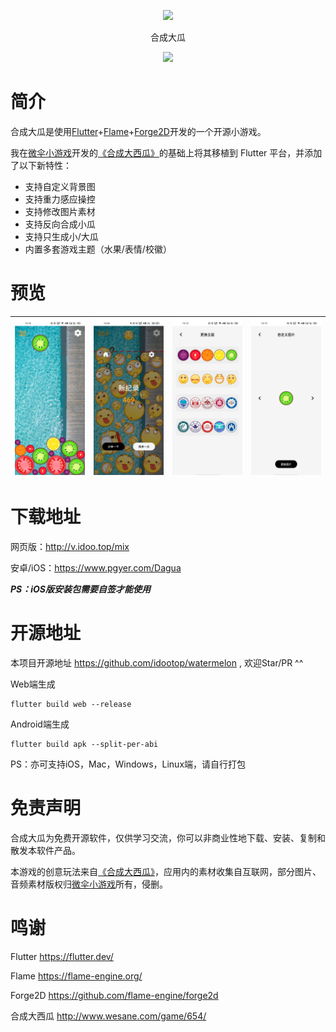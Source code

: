<p align="center">
<img width="128" src="https://i.loli.net/2021/02/21/SG4uTXFlsCxtk9z.png" >
</p>
<p align="center">
合成大瓜
<p>
<p align="center">
<img src="https://forthebadge.com/images/badges/built-with-love.svg">
<p>

# 简介

合成大瓜是使用[Flutter](https://flutter.dev/)+[Flame](https://flame-engine.org/)+[Forge2D](https://github.com/flame-engine/forge2d)开发的一个开源小游戏。

我在[微伞小游戏](http://www.wesane.com/)开发的[《合成大西瓜》](http://www.wesane.com/game/654/)的基础上将其移植到 Flutter 平台，并添加了以下新特性：

- 支持自定义背景图
- 支持重力感应操控
- 支持修改图片素材
- 支持反向合成小瓜
- 支持只生成小/大瓜
- 内置多套游戏主题（水果/表情/校徽）

# 预览

| ![](screenshots/play.jpg)  |  ![](screenshots/win.jpg)  |  ![](screenshots/inner.jpg) |  ![](screenshots/img.jpg)  |
| :------------: | :------------: | :------------: | :------------: |


# 下载地址

网页版：http://v.idoo.top/mix

安卓/iOS：https://www.pgyer.com/Dagua 

***PS：iOS版安装包需要自签才能使用***


# 开源地址

本项目开源地址 https://github.com/idootop/watermelon , 欢迎Star/PR  ^^

Web端生成
```shell
flutter build web --release
```

Android端生成
```shell
flutter build apk --split-per-abi
```

PS：亦可支持iOS，Mac，Windows，Linux端，请自行打包

# 免责声明

合成大瓜为免费开源软件，仅供学习交流，你可以非商业性地下载、安装、复制和散发本软件产品。

本游戏的创意玩法来自[《合成大西瓜》](http://www.wesane.com/game/654/)，应用内的素材收集自互联网，部分图片、音频素材版权归[微伞小游戏](http://www.wesane.com/)所有，侵删。

# 鸣谢

Flutter https://flutter.dev/

Flame https://flame-engine.org/

Forge2D https://github.com/flame-engine/forge2d

合成大西瓜 http://www.wesane.com/game/654/

